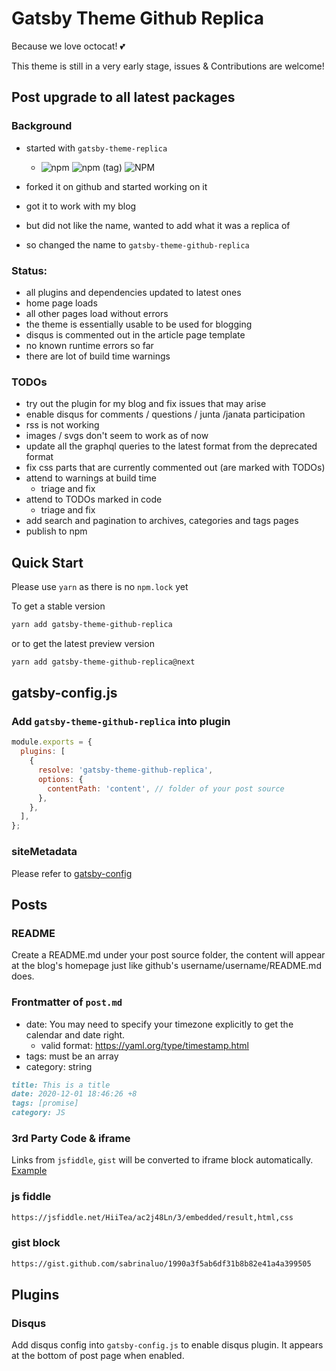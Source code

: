 # Gatsby Theme Github Replica 

Because we love octocat! :two_hearts:

This theme is still in a very early stage, issues & Contributions are welcome!

## Post upgrade to all latest packages

### Background 

- started with `gatsby-theme-replica` 
  - ![npm](https://img.shields.io/npm/v/gatsby-theme-replica?color=default) ![npm (tag)](https://img.shields.io/npm/v/gatsby-theme-replica/next) ![NPM](https://img.shields.io/npm/l/gatsby-theme-replica?color=blue)

- forked it on github and started working on it
- got it to work with my blog
- but did not like the name, wanted to add what it was a replica of
- so changed the name to `gatsby-theme-github-replica`

### Status: 

- all plugins and dependencies updated to latest ones
- home page loads
- all other pages load without errors
- the theme is essentially usable to be used for blogging
- disqus is commented out in the article page template 
- no known runtime errors so far
- there are lot of build time warnings

### TODOs

- try out the plugin for my blog and fix issues that may arise
- enable disqus for comments / questions / junta /janata participation
- rss is not working 
- images / svgs don't seem to work as of now
- update all the graphql queries to the latest format from the deprecated format
- fix css parts that are currently commented out (are marked with TODOs)
- attend to warnings at build time
  - triage and fix 
- attend to TODOs marked in code 
  - triage and fix
- add search and pagination to archives, categories and tags pages
- publish to npm

## Quick Start

Please use `yarn` as there is no `npm.lock` yet

To get a stable version

```bash
yarn add gatsby-theme-github-replica
```

or to get the latest preview version

```bash
yarn add gatsby-theme-github-replica@next
```

## gatsby-config.js

### Add `gatsby-theme-github-replica` into plugin

```js
module.exports = {
  plugins: [
    {
      resolve: 'gatsby-theme-github-replica',
      options: {
        contentPath: 'content', // folder of your post source
      },
    },
  ],
};
```

### siteMetadata

Please refer to [gatsby-config](example/gatsby-config.js)

## Posts

### README

Create a README.md under your post source folder, the content will appear at the blog's homepage just like github's username/username/README.md does.

### Frontmatter of `post.md`

- date: You may need to specify your timezone explicitly to get the calendar and date right.
  - valid format: https://yaml.org/type/timestamp.html
- tags: must be an array
- category: string

```md
title: This is a title
date: 2020-12-01 18:46:26 +8
tags: [promise]
category: JS
```

### 3rd Party Code & iframe

Links from `jsfiddle`, `gist` will be converted to iframe block automatically. [Example](example/content/example-post-3.md)

### js fiddle

```md
https://jsfiddle.net/HiiTea/ac2j48Ln/3/embedded/result,html,css
```

### gist block

```md
https://gist.github.com/sabrinaluo/1990a3f5ab6df31b8b82e41a4a399505
```

## Plugins

### Disqus

Add disqus config into `gatsby-config.js` to enable disqus plugin. It appears at the bottom of post page when enabled.
